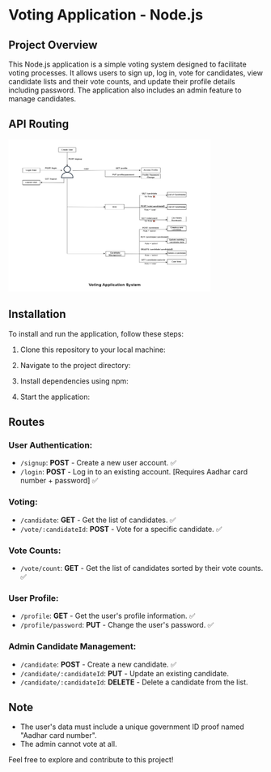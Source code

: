 # Voting Application - Node.js

## Project Overview

This Node.js application is a simple voting system designed to facilitate voting processes. It allows users to sign up, log in, vote for candidates, view candidate lists and their vote counts, and update their profile details including password. The application also includes an admin feature to manage candidates.

## API Routing
<img src="VotingApp.png" width="400" height="300" />



## Installation

To install and run the application, follow these steps:

1. Clone this repository to your local machine:


2. Navigate to the project directory:


3. Install dependencies using npm:


4. Start the application:


## Routes

### User Authentication:

- `/signup`: **POST** - Create a new user account. ✅
- `/login`: **POST** - Log in to an existing account. [Requires Aadhar card number + password] ✅

### Voting:

- `/candidate`: **GET** - Get the list of candidates. ✅
- `/vote/:candidateId`: **POST** - Vote for a specific candidate. ✅

### Vote Counts:

- `/vote/count`: **GET** - Get the list of candidates sorted by their vote counts. ✅

### User Profile:

- `/profile`: **GET** - Get the user's profile information. ✅
- `/profile/password`: **PUT** - Change the user's password. ✅

### Admin Candidate Management:

- `/candidate`: **POST** - Create a new candidate. ✅
- `/candidate/:candidateId`: **PUT** - Update an existing candidate.
- `/candidate/:candidateId`: **DELETE** - Delete a candidate from the list.

## Note

- The user's data must include a unique government ID proof named "Aadhar card number".
- The admin cannot vote at all.

Feel free to explore and contribute to this project!
